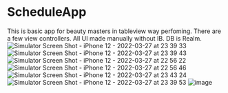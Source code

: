 # ScheduleApp

This is basic app for beauty masters in tableview way perfoming.
There are a few view controllers. All UI made manually without IB.
DB is Realm.
![Simulator Screen Shot - iPhone 12 - 2022-03-27 at 23 39 33](https://user-images.githubusercontent.com/51377501/160298039-012c1f23-2cee-4fd4-9f9c-c3d749d1b64f.png)
![Simulator Screen Shot - iPhone 12 - 2022-03-27 at 23 39 43](https://user-images.githubusercontent.com/51377501/160298446-2d71b4f1-99b4-4047-a111-53e025ef07c7.png)
![Simulator Screen Shot - iPhone 12 - 2022-03-27 at 22 56 22](https://user-images.githubusercontent.com/51377501/160298122-d4fac223-9182-46e5-ab62-b02244e82a68.png)
![Simulator Screen Shot - iPhone 12 - 2022-03-27 at 22 56 46](https://user-images.githubusercontent.com/51377501/160298126-d1735d5f-408d-45bf-9545-dff8d2c666d7.png)
![Simulator Screen Shot - iPhone 12 - 2022-03-27 at 23 43 24](https://user-images.githubusercontent.com/51377501/160298132-e36e1353-f86f-435c-ac96-cf9fefb5d20a.png)
![Simulator Screen Shot - iPhone 12 - 2022-03-27 at 23 39 53](https://user-images.githubusercontent.com/51377501/160298134-855c8d29-fd45-4c81-a347-5b34a409b75e.png)
![image](https://user-images.githubusercontent.com/51377501/160298137-9e1e0775-d483-426b-96fa-bcba461f2cbd.png)

